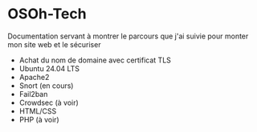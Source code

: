 # OSOh-Tech
Documentation servant à montrer le parcours que j'ai suivie pour monter mon site web et le sécuriser

- Achat du nom de domaine avec certificat TLS
- Ubuntu 24.04 LTS
- Apache2
- Snort (en cours)
- Fail2ban
- Crowdsec (à voir)
- HTML/CSS
- PHP (à voir)
